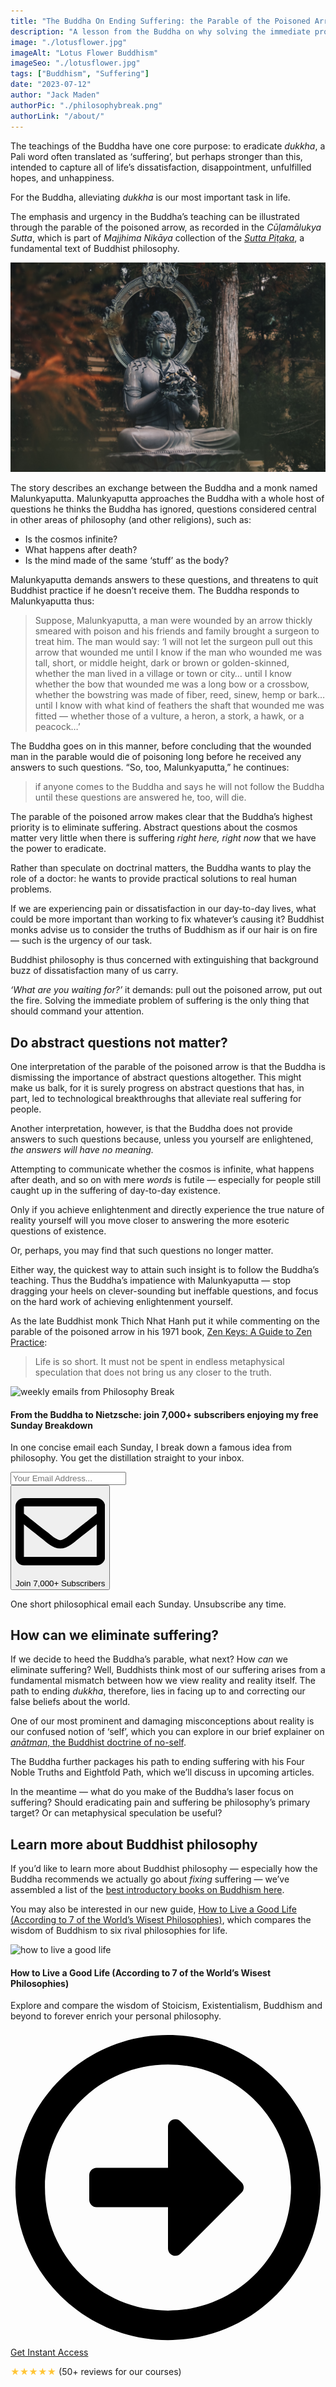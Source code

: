 ```yaml
---
title: "The Buddha On Ending Suffering: the Parable of the Poisoned Arrow"
description: "A lesson from the Buddha on why solving the immediate problem of suffering is the only philosophical pursuit that should command our attention."
image: "./lotusflower.jpg" 
imageAlt: "Lotus Flower Buddhism"
imageSeo: "./lotusflower.jpg"
tags: ["Buddhism", "Suffering"]
date: "2023-07-12"
author: "Jack Maden"
authorPic: "./philosophybreak.png"
authorLink: "/about/"
---
```


<span class="big-letter">T</span>he teachings of the Buddha have one core purpose: to eradicate _dukkha_, a Pali word often translated as ‘suffering’, but perhaps stronger than this, intended to capture all of life’s dissatisfaction, disappointment, unfulfilled hopes, and unhappiness. 

For the Buddha, alleviating _dukkha_ is our most important task in life.

The emphasis and urgency in the Buddha’s teaching can be illustrated through the parable of the poisoned arrow, as recorded in the _Cūḷamālukya Sutta_, which is part of _Majjhima Nikāya_ collection of the <a target="_blank" rel="noopener noreferrer sponsored" href="http://www.amazon.com/Buddhas-Words-Anthology-Discourses-Teachings/dp/0861714911?&linkCode=ll1&tag=philosophybre-20&linkId=5f0fd0d15055cd368d6cf7d9a5fa7a91&language=en_US&ref_=as_li_ss_tl">_Sutta Piṭaka_</a>, a fundamental text of Buddhist philosophy. 

![The Buddha](./buddha.jpg "The historical Buddha was a man named Siddhartha Gautama who lived in northern India around 500 BCE. Siddhartha became the ‘Buddha’ (literally meaning ‘the awakened one’) when he achieved enlightenment following years of searching for the truth about reality. He spent the rest of his life traveling to share his lessons, inspiring the various Buddhist schools that exists across the world today.")

The story describes an exchange between the Buddha and a monk named Malunkyaputta. Malunkyaputta approaches the Buddha with a whole host of questions he thinks the Buddha has ignored, questions considered central in other areas of philosophy (and other religions), such as:

- Is the cosmos infinite?
- What happens after death?
- Is the mind made of the same ‘stuff’ as the body? 

Malunkyaputta demands answers to these questions, and threatens to quit Buddhist practice if he doesn’t receive them. The Buddha responds to Malunkyaputta thus:

>Suppose, Malunkyaputta, a man were wounded by an arrow thickly smeared with poison and his friends and family brought a surgeon to treat him. The man would say: ‘I will not let the surgeon pull out this arrow that wounded me until I know if the man who wounded me was tall, short, or middle height, dark or brown or golden-skinned, whether the man lived in a village or town or city… until I know whether the bow that wounded me was a long bow or a crossbow, whether the bowstring was made of fiber, reed, sinew, hemp or bark… until I know with what kind of feathers the shaft that wounded me was fitted — whether those of a vulture, a heron, a stork, a hawk, or a peacock…’

The Buddha goes on in this manner, before concluding that the wounded man in the parable would die of poisoning long before he received any answers to such questions. “So, too, Malunkyaputta,” he continues: 

>if anyone comes to the Buddha and says he will not follow the Buddha until these questions are answered he, too, will die.

The parable of the poisoned arrow makes clear that the Buddha’s highest priority is to eliminate suffering. Abstract questions about the cosmos matter very little when there is suffering _right here, right now_ that we have the power to eradicate. 

Rather than speculate on doctrinal matters, the Buddha wants to play the role of a doctor: he wants to provide practical solutions to real human problems. 

If we are experiencing pain or dissatisfaction in our day-to-day lives, what could be more important than working to fix whatever’s causing it? Buddhist monks advise us to consider the truths of Buddhism as if our hair is on fire — such is the urgency of our task. 

Buddhist philosophy is thus concerned with extinguishing that background buzz of dissatisfaction many of us carry. 

_‘What are you waiting for?’_ it demands: pull out the poisoned arrow, put out the fire. Solving the immediate problem of suffering is the only thing that should command your attention. 

## Do abstract questions not matter?

<span class="big-letter">O</span>ne interpretation of the parable of the poisoned arrow is that the Buddha is dismissing the importance of abstract questions altogether. This might make us balk, for it is surely progress on abstract questions that has, in part, led to technological breakthroughs that alleviate real suffering for people.

Another interpretation, however, is that the Buddha does not provide answers to such questions because, unless you yourself are enlightened, _the answers will have no meaning._ 

Attempting to communicate whether the cosmos is infinite, what happens after death, and so on with mere _words_ is futile — especially for people still caught up in the suffering of day-to-day existence.

Only if you achieve enlightenment and directly experience the true nature of reality yourself will you move closer to answering the more esoteric questions of existence. 

Or, perhaps, you may find that such questions no longer matter.

Either way, the quickest way to attain such insight is to follow the Buddha’s teaching. Thus the Buddha’s impatience with Malunkyaputta — stop dragging your heels on clever-sounding but ineffable questions, and focus on the hard work of achieving enlightenment yourself.

As the late Buddhist monk Thich Nhat Hanh put it while commenting on the parable of the poisoned arrow in his 1971 book, <a target="_blank" rel="noopener noreferrer sponsored" href="http://www.amazon.com/Zen-Keys-Guide-Practice/dp/0385475616?&linkCode=ll1&tag=philosophybre-20&linkId=12f145eef9827cbdb6ad1b574cf6509b&language=en_US&ref_=as_li_ss_tl">Zen Keys: A Guide to Zen Practice</a>:

>Life is so short. It must not be spent in endless metaphysical speculation that does not bring us any closer to the truth.

<!--big subscribe-->
<div class="course-promo darkradial-background subscribe text-center">
    <img src="/static/6313d50bc32799a6c869239128784c7b/e7f7a/weekly-break.webp" alt="weekly emails from Philosophy Break">
    <h4>From the Buddha to Nietzsche: join 7,000+ subscribers enjoying my free Sunday Breakdown</h4>
    <p class="small-grey-font no-mar-bottom">In one concise email each Sunday, I break down a famous idea from philosophy. You get the distillation straight to your inbox.</p>
    <div class="small-pad-top">
        <form action="https://app.convertkit.com/forms/5812400/subscriptions" method="post" data-sv-form="5812400" data-uid="be0e52d3c0" data-format="inline" data-version="6" data-options="{&quot;settings&quot;:{&quot;after_subscribe&quot;:{&quot;action&quot;:&quot;message&quot;,&quot;success_message&quot;:&quot;Thank you, philosopher! Your welcome email will land in your inbox shortly.&quot;,&quot;redirect_url&quot;:&quot;https://philosophybreak.com/thank-you/&quot;},&quot;analytics&quot;:{&quot;google&quot;:null,&quot;fathom&quot;:null,&quot;facebook&quot;:null,&quot;segment&quot;:null,&quot;pinterest&quot;:null,&quot;sparkloop&quot;:null,&quot;googletagmanager&quot;:null},&quot;modal&quot;:{&quot;trigger&quot;:&quot;timer&quot;,&quot;scroll_percentage&quot;:null,&quot;timer&quot;:5,&quot;devices&quot;:&quot;all&quot;,&quot;show_once_every&quot;:15},&quot;powered_by&quot;:{&quot;show&quot;:false,&quot;url&quot;:&quot;https://convertkit.com/features/forms?utm_campaign=poweredby&amp;utm_content=form&amp;utm_medium=referral&amp;utm_source=dynamic&quot;},&quot;recaptcha&quot;:{&quot;enabled&quot;:false},&quot;return_visitor&quot;:{&quot;action&quot;:&quot;show&quot;,&quot;custom_content&quot;:&quot;&quot;},&quot;slide_in&quot;:{&quot;display_in&quot;:&quot;bottom_right&quot;,&quot;trigger&quot;:&quot;timer&quot;,&quot;scroll_percentage&quot;:null,&quot;timer&quot;:5,&quot;devices&quot;:&quot;all&quot;,&quot;show_once_every&quot;:15},&quot;sticky_bar&quot;:{&quot;display_in&quot;:&quot;top&quot;,&quot;trigger&quot;:&quot;timer&quot;,&quot;scroll_percentage&quot;:null,&quot;timer&quot;:5,&quot;devices&quot;:&quot;all&quot;,&quot;show_once_every&quot;:15}},&quot;version&quot;:&quot;6&quot;}" min-width="400 500 600 700 800">
        <div data-style="clean"><ul data-element="errors" data-group="alert"></ul><div data-element="fields" data-stacked="false">
            <div>
                <input name="email_address" aria-label="Your Email Address..." placeholder="Your Email Address..." required type="email" />
            </div>
            <button class="button primary" type="submit" data-element="submit"><div><div></div><div></div><div></div></div><span><svg xmlns="http://www.w3.org/2000/svg" viewBox="0 0 512 512"><path d="M464 64H48C21.49 64 0 85.49 0 112v288c0 26.51 21.49 48 48 48h416c26.51 0 48-21.49 48-48V112c0-26.51-21.49-48-48-48zm0 48v40.805c-22.422 18.259-58.168 46.651-134.587 106.49-16.841 13.247-50.201 45.072-73.413 44.701-23.208.375-56.579-31.459-73.413-44.701C106.18 199.465 70.425 171.067 48 152.805V112h416zM48 400V214.398c22.914 18.251 55.409 43.862 104.938 82.646 21.857 17.205 60.134 55.186 103.062 54.955 42.717.231 80.509-37.199 103.053-54.947 49.528-38.783 82.032-64.401 104.947-82.653V400H48z"/></svg>Join 7,000+ Subscribers</span></button>
            </div>
            </div>
        </form>
        <p class="tiny-mar-top no-mar-bottom review-font">One short philosophical email each Sunday. Unsubscribe any time.</p>
    </div>
</div>

## How can we eliminate suffering?

<span class="big-letter">I</span>f we decide to heed the Buddha’s parable, what next? How _can_ we eliminate suffering? Well, Buddhists think most of our suffering arises from a fundamental mismatch between how we view reality and reality itself. The path to ending _dukkha_, therefore, lies in facing up to and correcting our false beliefs about the world.

One of our most prominent and damaging misconceptions about reality is our confused notion of ‘self’, which you can explore in our brief explainer on [_anātman_, the Buddhist doctrine of no-self](/articles/anatman-buddhist-doctrine-of-no-self-why-you-do-not-really-exist/).

The Buddha further packages his path to ending suffering with his Four Noble Truths and Eightfold Path, which we’ll discuss in upcoming articles.

In the meantime — what do you make of the Buddha’s laser focus on suffering? Should eradicating pain and suffering be philosophy’s primary target? Or can metaphysical speculation be useful?

## Learn more about Buddhist philosophy

<span class="big-letter">I</span>f you’d like to learn more about Buddhist philosophy — especially how the Buddha recommends we actually go about _fixing_ suffering — we’ve assembled a list of the [best introductory books on Buddhism here](/reading-lists/buddhist-philosophy/). 

You may also be interested in our new guide, [How to Live a Good Life (According to 7 of the World’s Wisest Philosophies)](/how-to-live-a-good-life/), which compares the wisdom of Buddhism to six rival philosophies for life.

<!--how to live a good life-->
<div class="course-promo darkradial-background subscribe text-center">
    <img src="/static/814f63412cb3a1498dd51734305fbf64/48a0d/how-to-live-a-good-life.webp" alt="how to live a good life">
    <h4>How to Live a Good Life (According to 7 of the World’s Wisest Philosophies)</h4>
    <p class="small-grey-font">Explore and compare the wisdom of Stoicism, Existentialism, Buddhism and beyond to forever enrich your personal philosophy.</p>
    <a class="button primary" href="/how-to-live-a-good-life/"><svg xmlns="http://www.w3.org/2000/svg" viewBox="0 0 512 512"><path d="M504 256C504 119 393 8 256 8S8 119 8 256s111 248 248 248 248-111 248-248zm-448 0c0-110.5 89.5-200 200-200s200 89.5 200 200-89.5 200-200 200S56 366.5 56 256zm72 20v-40c0-6.6 5.4-12 12-12h116v-67c0-10.7 12.9-16 20.5-8.5l99 99c4.7 4.7 4.7 12.3 0 17l-99 99c-7.6 7.6-20.5 2.2-20.5-8.5v-67H140c-6.6 0-12-5.4-12-12z"/></svg>Get Instant Access</a>
    <p class="tiny-mar-top no-mar-bottom review-font"><span style="color: #ffc536">&#9733;&#9733;&#9733;&#9733;&#9733;</span> (50+ reviews for our courses)</p>
</div>